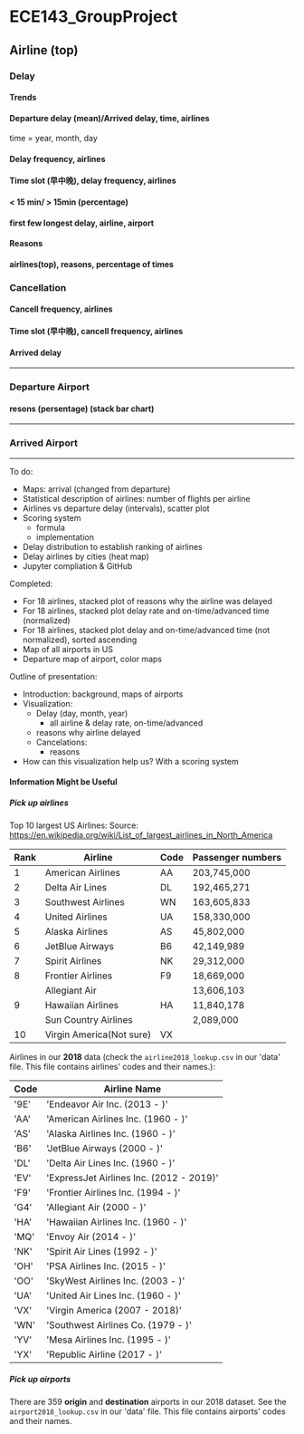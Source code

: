 # ECE143_GroupProject

## Airline (top)

### Delay

#### Trends
#### Departure delay (mean)/Arrived delay, time, airlines
time = year, month, day
#### Delay frequency, airlines
#### Time slot (早中晚), delay frequency, airlines
#### < 15 min/ > 15min (percentage)
#### first few longest delay, airline, airport

#### Reasons
#### airlines(top), reasons, percentage of times

### Cancellation

#### Cancell frequency, airlines
#### Time slot (早中晚), cancell frequency, airlines


#### Arrived delay 


----

### Departure Airport

#### resons (persentage) (stack bar chart)

----

### Arrived Airport
----


To do:
- Maps: arrival (changed from departure)
- Statistical description of airlines: number of flights per airline
- Airlines vs departure delay (intervals), scatter plot
- Scoring system
	- formula
	- implementation
- Delay distribution to establish ranking of airlines
- Delay airlines by cities (heat map)
- Jupyter compliation & GitHub

Completed:
- For 18 airlines, stacked plot of reasons why the airline was delayed 
- For 18 airlines, stacked plot delay rate and on-time/advanced time (normalized)
- For 18 airlines, stacked plot delay and on-time/advanced time (not normalized), sorted ascending
- Map of all airports in US
- Departure map of airport, color maps

Outline of presentation: 
- Introduction: background, maps of airports
- Visualization:
	- Delay (day, month, year)
		- all airline & delay rate, on-time/advanced
    - reasons why airline delayed
	- Cancelations:
		- reasons
- How can this visualization help us? With a scoring system


#### Information Might be Useful

##### Pick up airlines

Top 10 largest US Airlines:
Source: https://en.wikipedia.org/wiki/List_of_largest_airlines_in_North_America

|Rank|Airline|Code|Passenger numbers|
|---|---|---|---|
|1|American Airlines|AA|203,745,000|
|2|Delta Air Lines|DL|192,465,271|
|3|Southwest Airlines|WN|163,605,833|
|4|United Airlines|UA|158,330,000|
|5|Alaska Airlines|AS|45,802,000|
|6|JetBlue Airways|B6|42,149,989|
|7|Spirit Airlines|NK|29,312,000|
|8|Frontier Airlines|F9|18,669,000|
||Allegiant Air||13,606,103|
|9|Hawaiian Airlines|HA|11,840,178|
||Sun Country Airlines||2,089,000|
|10|Virgin America(Not sure)|VX||

Airlines in our **2018** data (check the `airline2018_lookup.csv` in our 'data' file. This file contains airlines' codes and their names.):

|Code|Airline Name|
|---|---|
|'9E'| 'Endeavor Air Inc. (2013 - )'|
|'AA'| 'American Airlines Inc. (1960 - )'|
|'AS'| 'Alaska Airlines Inc. (1960 - )'|
|'B6'| 'JetBlue Airways (2000 - )'|
|'DL'| 'Delta Air Lines Inc. (1960 - )'|
|'EV'| 'ExpressJet Airlines Inc. (2012 - 2019)'|
|'F9'| 'Frontier Airlines Inc. (1994 - )'|
|'G4'| 'Allegiant Air (2000 - )'|
|'HA'| 'Hawaiian Airlines Inc. (1960 - )'|
|'MQ'| 'Envoy Air (2014 - )'|
|'NK'| 'Spirit Air Lines (1992 - )'|
|'OH'| 'PSA Airlines Inc. (2015 - )'|
|'OO'| 'SkyWest Airlines Inc. (2003 - )'|
|'UA'| 'United Air Lines Inc. (1960 - )'|
|'VX'| 'Virgin America (2007 - 2018)'|
|'WN'| 'Southwest Airlines Co. (1979 - )'|
|'YV'| 'Mesa Airlines Inc. (1995 - )'|
|'YX'| 'Republic Airline (2017 - )'|

##### Pick up airports

There are 359 **origin** and **destination** airports in our 2018 dataset. See the `airport2018_lookup.csv` in our 'data' file. This file contains airports' codes and their names.
